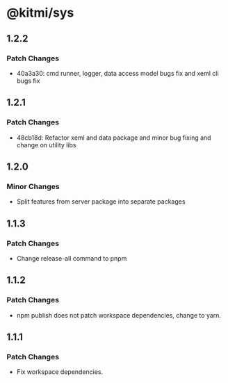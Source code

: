 # @kitmi/sys

## 1.2.2

### Patch Changes

-   40a3a30: cmd runner, logger, data access model bugs fix and xeml cli bugs fix

## 1.2.1

### Patch Changes

-   48cb18d: Refactor xeml and data package and minor bug fixing and change on utility libs

## 1.2.0

### Minor Changes

-   Split features from server package into separate packages

## 1.1.3

### Patch Changes

-   Change release-all command to pnpm

## 1.1.2

### Patch Changes

-   npm publish does not patch workspace dependencies, change to yarn.

## 1.1.1

### Patch Changes

-   Fix workspace dependencies.
